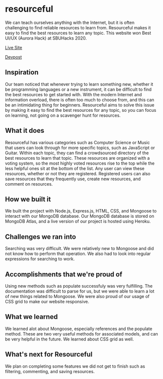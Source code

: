 # resourceful
We can teach ourselves anything with the Internet, but it is often challenging to find reliable resources to learn from. Resourceful makes it easy to find the best resources to learn any topic. This website won Best UI/UX (Aurora Hack) at SBUHacks 2020.

[Live Site](https://resourceful-solon.herokuapp.com/)

[Devpost](https://devpost.com/software/resourceful-mh3d5k)

## Inspiration
Our team noticed that whenever trying to learn something new, whether it be programming languages or a new instrument, it can be difficult to find the best resources to get started with. With the modern Internet and information overload, there is often too much to choose from, and this can be an intimidating thing for beginners. Resourceful aims to solve this issue by making it easy to find the best resources for any topic, so you can focus on learning, not going on a scavenger hunt for resources.

## What it does
Resourceful has various categories such as Computer Science or Music that users can look through for more specific topics, such as JavaScript or Guitar. Within each topic, they can find a crowdsourced directory of the best resources to learn that topic. These resources are organized with a voting system, so the most highly voted resources rise to the top while the less helpful ones sit at the bottom of the list. Any user can view these resources, whether or not they are registered. Registered users can also save resources that they frequently use, create new resources, and comment on resources.

## How we built it
We built the project with Node.js, Express.js, HTML, CSS, and Mongoose to interact with our MongoDB database. Our MongoDB database is stored on MongoDB Atlas, and a live version of our project is hosted using Heroku.

## Challenges we ran into
Searching was very difficult. We were relatively new to Mongoose and did not know how to perform that operation. We also had to look into regular expressions for searching to work.

## Accomplishments that we're proud of
Using new methods such as populate successfuly was very fulfilling. The documentation was difficult to parse for us, but we were able to learn a lot of new things related to Mongoose. We were also proud of our usage of CSS grid to make our website responsive.

## What we learned
We learned alot about Mongoose, especially references and the populate method. These are two very useful methods for associated models, and can be very helpful in the future. We learned about CSS grid as well.

## What's next for Resourceful
We plan on completing some features we did not get to finish such as filtering, commenting, and saving resources.
